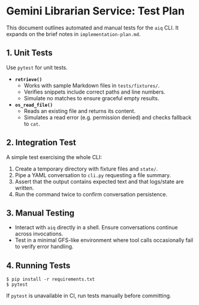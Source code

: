 # Gemini Librarian Service: Test Plan

This document outlines automated and manual tests for the `aiq` CLI. It expands on the brief notes in `implementation-plan.md`.

## 1. Unit Tests

Use `pytest` for unit tests.

- **`retrieve()`**
  - Works with sample Markdown files in `tests/fixtures/`.
  - Verifies snippets include correct paths and line numbers.
  - Simulate no matches to ensure graceful empty results.
- **`os_read_file()`**
  - Reads an existing file and returns its content.
  - Simulates a read error (e.g. permission denied) and checks fallback to `cat`.

## 2. Integration Test

A simple test exercising the whole CLI:

1. Create a temporary directory with fixture files and `state/`.
2. Pipe a YAML conversation to `cli.py` requesting a file summary.
3. Assert that the output contains expected text and that logs/state are written.
4. Run the command twice to confirm conversation persistence.

## 3. Manual Testing

- Interact with `aiq` directly in a shell. Ensure conversations continue across invocations.
- Test in a minimal GFS-like environment where tool calls occasionally fail to verify error handling.

## 4. Running Tests

```
$ pip install -r requirements.txt
$ pytest
```

If `pytest` is unavailable in CI, run tests manually before committing.
